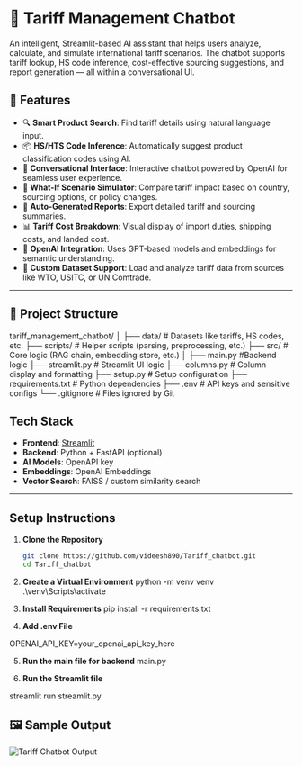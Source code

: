 # 🧾 Tariff Management Chatbot

An intelligent, Streamlit-based AI assistant that helps users analyze, calculate, and simulate international tariff scenarios. The chatbot supports tariff lookup, HS code inference, cost-effective sourcing suggestions, and report generation — all within a conversational UI.

## 📌 Features

- 🔍 **Smart Product Search**: Find tariff details using natural language input.
- 📦 **HS/HTS Code Inference**: Automatically suggest product classification codes using AI.
- 💬 **Conversational Interface**: Interactive chatbot powered by OpenAI for seamless user experience.
- 🔁 **What-If Scenario Simulator**: Compare tariff impact based on country, sourcing options, or policy changes.
- 📄 **Auto-Generated Reports**: Export detailed tariff and sourcing summaries.
- 📊 **Tariff Cost Breakdown**: Visual display of import duties, shipping costs, and landed cost.
- 🧠 **OpenAI Integration**: Uses GPT-based models and embeddings for semantic understanding.
- 📁 **Custom Dataset Support**: Load and analyze tariff data from sources like WTO, USITC, or UN Comtrade.

---

## 📂 Project Structure
tariff_management_chatbot/
│
├── data/ # Datasets like tariffs, HS codes, etc.
├── scripts/ # Helper scripts (parsing, preprocessing, etc.)
├── src/ # Core logic (RAG chain, embedding store, etc.)
│
├── main.py #Backend logic 
├── streamlit.py # Streamlit UI logic
├── columns.py # Column display and formatting
├── setup.py # Setup configuration
├── requirements.txt # Python dependencies
├── .env # API keys and sensitive configs
└── .gitignore # Files ignored by Git

## Tech Stack

- **Frontend**: [Streamlit](https://streamlit.io/)
- **Backend**: Python + FastAPI (optional)
- **AI Models**: OpenAPI key
- **Embeddings**: OpenAI Embeddings
- **Vector Search**: FAISS / custom similarity search

---

##  Setup Instructions

1. **Clone the Repository**
   ```bash
   git clone https://github.com/videesh890/Tariff_chatbot.git
   cd Tariff_chatbot

2. **Create a Virtual Environment**
python -m venv venv   
.\venv\Scripts\activate  

3. **Install Requirements**
pip install -r requirements.txt

4. **Add .env File**

OPENAI_API_KEY=your_openai_api_key_here

5. **Run the main file for backend**
 main.py

6. **Run the Streamlit file**
 
 streamlit run streamlit.py 

## 🖼️ Sample Output

![Tariff Chatbot Output](images/output_img.png)


